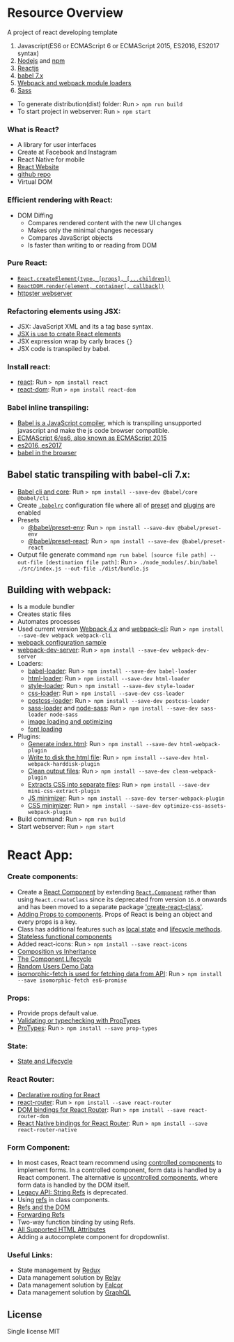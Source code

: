 # Resource Overview
A project of react developing template
 1. Javascript(ES6 or ECMAScript 6 or ECMAScript 2015, ES2016, ES2017 syntax)
 2. [Nodejs](https://nodejs.org/en/) and [npm](https://www.npmjs.com/)
 3. [Reactjs](https://reactjs.org/)
 4. [babel 7.x](https://babeljs.io/)
 5. [Webpack and webpack module loaders](https://webpack.js.org/)
 6. [Sass](https://sass-lang.com/)

 - To generate distribution(dist) folder: Run `> npm run build`
 - To start project in webserver: Run `> npm start`

### What is React?
 - A library for user interfaces
 - Create at Facebook and Instagram
 - React Native for mobile
 - [React Website](https://reactjs.org/)
 - [github repo](https://github.com/facebook/react/)
 - Virtual DOM
  
### Efficient rendering with React:
 - DOM Diffing
   - Compares rendered content with the new UI changes
   - Makes only the minimal changes necessary
   - Compares JavaScript objects
   - Is faster than writing to or reading from DOM

### Pure React:
 - [`React.createElement(type, [props], [...children])`](https://reactjs.org/docs/react-api.html#creating-react-elements)
 - [`ReactDOM.render(element, container[, callback])`](https://reactjs.org/docs/react-dom.html#render)
 - [httpster webserver](https://www.npmjs.com/package/httpster)

### Refactoring elements using JSX:
 - JSX: JavaScript XML and its a tag base syntax.  
 - [JSX is use to create React elements](https://reactjs.org/docs/introducing-jsx.html)
 - JSX expression wrap by carly braces `{}`
 - JSX code is transpiled by babel.

### Install react:
 - [react](https://www.npmjs.com/package/react): Run `> npm install react`
 - [react-dom](https://www.npmjs.com/package/react-dom): Run `> npm install react-dom`

### Babel inline transpiling:
 - [Babel is a JavaScript compiler](https://babeljs.io/docs/en/), which is transpiling 
   unsupported javascript and make the js code browser compatible.
 - [ECMAScript 6/es6, also known as ECMAScript 2015](https://github.com/lukehoban/es6features#readme)
 - [es2016, es2017](https://medium.freecodecamp.org/here-are-examples-of-everything-new-in-ecmascript-2016-2017-and-2018-d52fa3b5a70e)
 - [babel in the browser](https://babeljs.io/setup#installation)

## Babel static transpiling with babel-cli 7.x:
 - [Babel cli and core](https://babeljs.io/docs/en/babel-cli): Run `> npm install --save-dev @babel/core @babel/cli`
 - Create [`.babelrc`](https://babeljs.io/docs/en/config-files/) configuration file 
   where all of [preset](https://babeljs.io/docs/en/presets) and
   [plugins](https://babeljs.io/docs/en/plugins/) are enabled
 - Presets
   - [@babel/preset-env](https://babeljs.io/docs/en/babel-preset-env): Run `> npm install --save-dev @babel/preset-env`
   - [@babel/preset-react](https://babeljs.io/docs/en/babel-preset-react): Run `> npm install --save-dev @babel/preset-react`
 - Output file generate command `npm run babel [source file path] --out-file [destination file path]`: 
   Run `> ./node_modules/.bin/babel ./src/index.js --out-file ./dist/bundle.js`

## Building with webpack:
 - Is a module bundler
 - Creates static files
 - Automates processes
 - Used current version [Webpack 4.x](https://github.com/webpack/webpack/releases/tag/v4.19.1) and [webpack-cli](https://github.com/webpack/webpack-cli): 
   Run `> npm install --save-dev webpack webpack-cli`
 - [webpack configuration sample](https://webpack.js.org/configuration/#options)
 - [webpack-dev-server](https://github.com/webpack/webpack-dev-server/): Run `> npm install --save-dev webpack-dev-server`
 - Loaders:
   - [babel-loader](https://webpack.js.org/loaders/babel-loader/): Run `> npm install --save-dev babel-loader`
   - [html-loader](https://webpack.js.org/loaders/html-loader/): Run `> npm install --save-dev html-loader`
   - [style-loader](https://webpack.js.org/loaders/style-loader/): Run `> npm install --save-dev style-loader`
   - [css-loader](https://webpack.js.org/loaders/css-loader/): Run `> npm install --save-dev css-loader`
   - [postcss-loader](https://webpack.js.org/loaders/postcss-loader/): Run `> npm install --save-dev postcss-loader`
   - [sass-loader](https://webpack.js.org/loaders/sass-loader/) and [node-sass](https://www.npmjs.com/package/node-sass): 
     Run `> npm install --save-dev sass-loader node-sass`
   - [image loading and optimizing ](https://webpack.js.org/guides/asset-management/#loading-images)
   - [font loading](https://webpack.js.org/guides/asset-management/#loading-fonts)
 - Plugins: 
    - [Generate index.html](https://webpack.js.org/plugins/html-webpack-plugin/): Run `> npm install --save-dev html-webpack-plugin`
    - [Write to disk the html file](https://github.com/jantimon/html-webpack-harddisk-plugin): Run `> npm install --save-dev html-webpack-harddisk-plugin`
    - [Clean output files](https://www.npmjs.com/package/clean-webpack-plugin): Run `> npm install --save-dev clean-webpack-plugin`
    - [Extracts CSS into separate files](https://webpack.js.org/plugins/mini-css-extract-plugin/): Run `> npm install --save-dev mini-css-extract-plugin`
    - [JS minimizer](https://github.com/webpack-contrib/terser-webpack-plugin): Run `> npm install --save-dev terser-webpack-plugin`
    - [CSS minimizer](https://github.com/NMFR/optimize-css-assets-webpack-plugin): Run `> npm install --save-dev optimize-css-assets-webpack-plugin` 
 - Build command: Run `> npm run build`
 - Start webserver: Run `> npm start`

# React App:

### Create components:
 - Create a [React Component](https://reactjs.org/docs/react-without-es6.html) by extending [`React.Component`](https://reactjs.org/docs/react-component.html) rather than using `React.createClass` since its deprecated from version `16.0` onwards and has been moved to a separate package ['create-react-class'](https://www.npmjs.com/package/create-react-class).
 - [Adding Props to components](https://reactjs.org/docs/components-and-props.html). Props of React is being an object and every props is a key.
 - Class has additional features such as [local state](https://reactjs.org/docs/state-and-lifecycle.html#adding-local-state-to-a-class) and [lifecycle methods](https://reactjs.org/docs/state-and-lifecycle.html#adding-lifecycle-methods-to-a-class).
 - [Stateless functional components](https://reactjs.org/docs/hooks-state.html#hooks-and-function-components)
 - Added react-icons: Run `> npm install --save react-icons`
 - [Composition vs Inheritance](https://reactjs.org/docs/composition-vs-inheritance.html)
 - [The Component Lifecycle](https://reactjs.org/docs/react-component.html#the-component-lifecycle)
 - [Random Users Demo Data](https://randomuser.me/)
 - [isomorphic-fetch is used for fetching data from API](https://www.npmjs.com/package/isomorphic-fetch): Run `> npm install --save isomorphic-fetch es6-promise`

### Props:
 - Provide props default value.
 - [Validating or typechecking with PropTypes](https://reactjs.org/docs/typechecking-with-proptypes.html)
 - [ProTypes](https://www.npmjs.com/package/prop-types): Run `> npm install --save prop-types`

### State:
 - [State and Lifecycle](https://reactjs.org/docs/state-and-lifecycle.html)

### React Router:
 - [Declarative routing for React](https://github.com/ReactTraining/react-router)
 - [react-router](https://www.npmjs.com/package/react-router): Run `> npm install --save react-router`
 - [DOM bindings for React Router](https://github.com/ReactTraining/react-router/tree/master/packages/react-router-dom): Run `> npm install --save react-router-dom`
 - [React Native bindings for React Router](https://github.com/ReactTraining/react-router/tree/master/packages/react-router-native): Run `> npm install --save react-router-native`

### Form Component:
 - In most cases, React team recommend using [controlled components](https://reactjs.org/docs/forms.html#controlled-components) to implement forms. In a controlled component, form data is handled by a React component. The alternative is [uncontrolled components](https://reactjs.org/docs/uncontrolled-components.html), where form data is handled by the DOM itself.
 - [Legacy API: String Refs](https://reactjs.org/docs/refs-and-the-dom.html#legacy-api-string-refs) is deprecated.
 - Using [refs](https://reactjs.org/docs/glossary.html#refs) in class components.
 - [Refs and the DOM](https://reactjs.org/docs/refs-and-the-dom.html)
 - [Forwarding Refs](https://reactjs.org/docs/forwarding-refs.html)
 - Two-way function binding by using Refs.
 - [All Supported HTML Attributes](https://reactjs.org/docs/dom-elements.html)
 - Adding a autocomplete component for dropdownlist.

### Useful Links:
 - State management by [Redux](https://github.com/reduxjs/redux)
 - Data management solution by [Relay](https://facebook.github.io/relay/)
 - Data management solution by [Falcor](https://netflix.github.io/falcor/)
 - Data management solution by [GraphQL](https://graphql.org/)

## License
 Single license MIT
